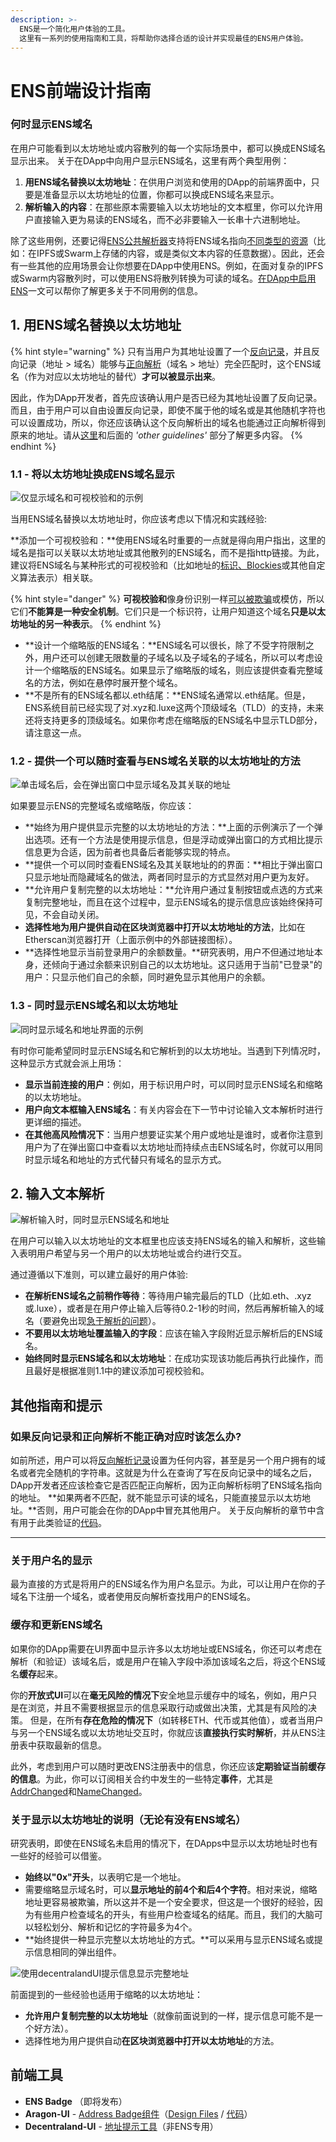 ```yaml
---
description: >-
  ENS是一个简化用户体验的工具。
  这里有一系列的使用指南和工具，将帮助你选择合适的设计并实现最佳的ENS用户体验。
---
```


# ENS前端设计指南

### 何时显示ENS域名

在用户可能看到以太坊地址或内容散列的每一个实际场景中，都可以换成ENS域名显示出来。
关于在DApp中向用户显示ENS域名，这里有两个典型用例：

1. **用ENS域名替换以太坊地址**：在供用户浏览和使用的DApp的前端界面中，只要是准备显示以太坊地址的位置，你都可以换成ENS域名来显示。
2. **解析输入的内容**：在那些原本需要输入以太坊地址的文本框里，你可以允许用户直接输入更为易读的ENS域名，而不必非要输入一长串十六进制地址。

除了这些用例，还要记得[ENS公共解析器](../contract-api-reference/publicresolver.md)支持将ENS域名指向[不同类型的资源](../contract-api-reference/publicresolver)（比如：在IPFS或Swarm上存储的内容，或是类似文本内容的任意数据）。因此，还会有一些其他的应用场景会让你想要在DApp中使用ENS。例如，在面对复杂的IPFS或Swarm内容散列时，可以使用ENS将散列转换为可读的域名。[在DApp中启用ENS](ens-enabling-your-dapp.md)一文可以帮你了解更多关于不同用例的信息。

## 1. 用ENS域名替换以太坊地址

{% hint style="warning" %}
只有当用户为其地址设置了一个[反向记录](dapp-developer-guide/resolving-names#reverse-resolution)，并且反向记录（地址 &gt; 域名）能够与[正向解析](dapp-developer-guide/resolving-names#looking-up-ethereum-addresses)（域名 &gt; 地址）完全匹配时，这个ENS域名（作为对应以太坊地址的替代）**才可以被显示出来**。
  
因此，作为DApp开发者，首先应该确认用户是否已经为其地址设置了反向记录。而且，由于用户可以自由设置反向记录，即使不属于他的域名或是其他随机字符也可以设置成功，所以，你还应该确认这个反向解析出的域名也能通过正向解析得到原来的地址。请从[这里](dapp-developer-guide/resolving-names#reverse-resolution)和后面的 _'other guidelines'_ 部分了解更多内容。
{% endhint %}

### 1.1 - 将以太坊地址换成ENS域名显示

![仅显示域名和可视校验和的示例](../.gitbook/assets/ensguidelines_01_onlydomain_2x.jpg)

当用ENS域名替换以太坊地址时，你应该考虑以下情况和实践经验:

**添加一个可视校验和：**使用ENS域名时重要的一点就是得向用户指出，这里的域名是指可以关联以太坊地址或其他散列的ENS域名，而不是指http链接。为此，建议将ENS域名与某种形式的可视校验和（比如地址的[标识、Blockies](http://discuss.conflux.network/t/comparing-the-efficacy-of-visual-checksums-identicons-vs-blockies-vs-custom/59)或其他自定义算法表示）相关联。

{% hint style="danger" %}
**可视校验和**像身份识别一样[可以被欺骗](https://medium.com/@austin_48503/vanity-blockie-miner-for-ethereum-902fccf0a427)或模仿，所以它们**不能算是一种安全机制**。它们只是一个标识符，让用户知道这个域名**只是以太坊地址的另一种表示**。
{% endhint %}

* **设计一个缩略版的ENS域名：**ENS域名可以很长，除了不受字符限制之外，用户还可以创建无限数量的子域名以及子域名的子域名，所以可以考虑设计一个缩略版的ENS域名。如果显示了缩略版的域名，则应该提供查看完整域名的方法，例如在悬停时展开整个域名。
* **不是所有的ENS域名都以.eth结尾：**ENS域名通常以.eth结尾。但是，ENS系统目前已经实现了对.xyz和.luxe这两个顶级域名（TLD）的支持，未来还将支持更多的顶级域名。如果你考虑在缩略版的ENS域名中显示TLD部分，请注意这一点。

### 1.2 - 提供一个可以随时查看与ENS域名关联的以太坊地址的方法

![单击域名后，会在弹出窗口中显示域名及其关联的地址](../.gitbook/assets/ensguidelines_03_expanded1.jpg)

如果要显示ENS的完整域名或缩略版，你应该：

* **始终为用户提供显示完整的以太坊地址的方法：**上面的示例演示了一个弹出选项。还有一个方法是使用提示信息，但是浮动或弹出窗口的方式相比提示信息更为合适，因为前者也具备后者能够实现的特点。
* **提供一个可以同时查看ENS域名及其关联地址的的界面：**相比于弹出窗口只显示地址而隐藏域名的做法，两者同时显示的方式显然对用户更为友好。
* **允许用户复制完整的以太坊地址：**允许用户通过复制按钮或点选的方式来复制完整地址，而且在这个过程中，显示ENS域名的提示信息应该始终保持可见，不会自动关闭。
* **选择性地为用户提供自动在区块浏览器中打开以太坊地址的方法**，比如在Etherscan浏览器打开（上面示例中的外部链接图标）。
* **选择性地显示当前登录用户的余额数量。**研究表明，用户不但通过地址本身，还倾向于通过余额来识别自己的以太坊地址。这只适用于当前"已登录"的用户：只显示他们自己的余额，同时避免显示其他用户的余额。

### 1.3 - 同时显示ENS域名和以太坊地址

![同时显示域名和地址界面的示例](../.gitbook/assets/ensguidelines_02_nameandaddress_2x.jpg)

有时你可能希望同时显示ENS域名和它解析到的以太坊地址。当遇到下列情况时，这种显示方式就会派上用场：

* **显示当前连接的用户**：例如，用于标识用户时，可以同时显示ENS域名和缩略的以太坊地址。
* **用户向文本框输入ENS域名**：有关内容会在下一节中讨论输入文本解析时进行更详细的描述。
* **在其他高风险情况下**：当用户想要证实某个用户或地址是谁时，或者你注意到用户为了在弹出窗口中查看以太坊地址而持续点击ENS域名时，你就可以用同时显示域名和地址的方式代替只有域名的显示方式。

## 2. 输入文本解析

![解析输入时，同时显示ENS域名和地址](../.gitbook/assets/ensguidelines_02b_nameandaddressclear.jpg)

在用户可以输入以太坊地址的文本框里也应该支持ENS域名的输入和解析，这些输入表明用户希望与另一个用户的以太坊地址或合约进行交互。

通过遵循以下准则，可以建立最好的用户体验:

* **在解析ENS域名之前稍作等待**：等待用户输完最后的TLD（比如.eth、.xyz或.luxe），或者是在用户停止输入后等待0.2-1秒的时间，然后再解析输入的域名（要避免出现[急于解析的问题](https://github.com/MetaMask/metamask-extension/issues/4380)）。
* **不要用以太坊地址覆盖输入的字段**：应该在输入字段附近显示解析后的ENS域名。
* **始终同时显示ENS域名和以太坊地址**：在成功实现该功能后再执行此操作，而且最好是根据准则1.1中的建议添加可视校验和。

## 其他指南和提示

### 如果反向记录和正向解析不能正确对应时该怎么办?

如前所述，用户可以将[反向解析记录](resolving-names.md#fan-xiang-jie-xi)设置为任何内容，甚至是另一个用户拥有的域名或者完全随机的字符串。这就是为什么在查询了写在反向记录中的域名之后，DApp开发者还应该检查它是否匹配正向解析，因为正向解析标明了ENS域名指向的地址。
**如果两者不匹配，就不能显示可读的域名，只能直接显示以太坊地址。**否则，用户可能会在你的DApp中冒充其他用户。
关于反向解析的章节中含有用于此类验证的[代码](dapp-developer-guide/resolving-names#reverse-resolution)。
****

### 关于用户名的显示

最为直接的方式是将用户的ENS域名作为用户名显示。为此，可以让用户在你的子域名下注册一个域名，或者使用反向解析查找用户的ENS域名。

### **缓存和更新ENS域名**

如果你的DApp需要在UI界面中显示许多以太坊地址或ENS域名，你还可以考虑在解析（和验证）该域名后，或是用户在输入字段中添加该域名之后，将这个ENS域名**缓存**起来。 
  
你的**开放式UI**可以在**毫无风险的情况下**安全地显示缓存中的域名，例如，用户只是在浏览，并且不需要根据显示的信息采取行动或做出决策，尤其是有风险的决策。
但是，在所有**存在危险的情况下**（如转移ETH、代币或其他值），或者当用户与另一个ENS域名或以太坊地址交互时，你就应该**直接执行实时解析**，并从ENS注册表中获取最新的信息。
  
此外，考虑到用户可以随时更改ENS注册表中的信息，你还应该**定期验证当前缓存的信息**。为此，你可以订阅相关合约中发生的一些特定**事件**，尤其是[AddrChanged](../contract-api-reference/publicresolver#set-ethereum-address)和[NameChanged](../contract-api-reference/publicresolver#set-canonical-name)。

### 关于显示以太坊地址的说明（无论有没有ENS域名）

研究表明，即使在ENS域名未启用的情况下，在DApps中显示以太坊地址时也有一些好的经验可以借鉴。

* **始终以"0x"开头**，以表明它是一个地址。
* 需要缩略显示域名时，可以**显示地址的前4个和后4个字符**。相对来说，缩略地址更容易被欺骗，所以这并不是一个安全要求，但这是一个很好的经验，因为有些用户检查域名的开头，有些用户检查域名的结尾。而且，我们的大脑可以轻松划分、解析和记忆的字符最多为4个。
* **始终提供一种显示完整以太坊地址的方式。**可以采用与显示ENS域名或提示信息相同的弹出组件。

![使用decentralandUI提示信息显示完整地址](../.gitbook/assets/ensguidelines_03_expanded2simple_justatooltip2.jpg)

前面提到的一些经验也适用于缩略的以太坊地址：

* **允许用户复制完整的以太坊地址**（就像前面说到的一样，提示信息可能不是一个好方法）。
* 选择性地为用户提供自动**在区块浏览器中打开以太坊地址**的方法。

## 前端工具

* **ENS Badge** （即将发布）
* **Aragon-UI** - [Address Badge组件](https://github.com/aragon/design/issues/3)（[Design Files](https://github.com/aragon/design) / [代码](https://github.com/aragon/aragon-ui/tree/master/src/components/Badge)）
* **Decentraland-UI** - [地址提示工具](https://ui.decentraland.org/?selectedKind=Address&selectedStory=Tooltip&full=0&addons=1&stories=1&panelRight=0&addonPanel=storybook%2Fstories%2Fstories-panel)（非ENS专用）

